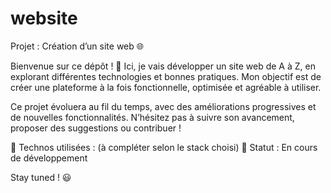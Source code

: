 # website

Projet : Création d’un site web 🌐

Bienvenue sur ce dépôt ! 🚀 Ici, je vais développer un site web de A à Z, en explorant différentes technologies et bonnes pratiques. Mon objectif est de créer une plateforme à la fois fonctionnelle, optimisée et agréable à utiliser.

Ce projet évoluera au fil du temps, avec des améliorations progressives et de nouvelles fonctionnalités. N’hésitez pas à suivre son avancement, proposer des suggestions ou contribuer !

🔧 Technos utilisées : (à compléter selon le stack choisi)
📌 Statut : En cours de développement

Stay tuned ! 😃
